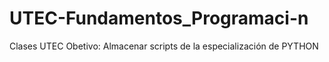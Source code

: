 # UTEC-Fundamentos_Programaci-n
Clases UTEC
Obetivo: Almacenar scripts de la especialización de PYTHON
